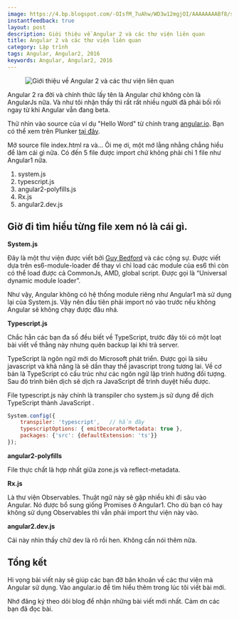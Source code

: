 ```yaml
---
image: https://4.bp.blogspot.com/-OIsfM_7uAhw/WD3w12mgjOI/AAAAAAAABf8/s9PH6lkSuT8vPEM2r0HWQ0pnPFtQ57t0QCLcB/s320/angular2_thu_vien_phu_thuoc.png
instantfeedback: true
layout: post
description: Giới thiệu về Angular 2 và các thư viện liên quan
title: Angular 2 và các thư viện liên quan
category: Lập trình
tags: Angular, Angular2, 2016
keywords: Angular, Angular2, 2016
---
```


<figure><img src="https://4.bp.blogspot.com/-OIsfM_7uAhw/WD3w12mgjOI/AAAAAAAABf8/s9PH6lkSuT8vPEM2r0HWQ0pnPFtQ57t0QCLcB/s320/angular2_thu_vien_phu_thuoc.png" alt="Giới thiệu về Angular 2 và các thư viện liên quan" title="Giới thiệu về Angular 2 và các thư viện liên quan"></figure>

Angular 2 ra đời và chính thức lấy tên là Angular chứ không còn là AngularJs nữa. Và như tôi nhận thấy thì rất rất nhiều người đã phải bối rối ngay từ khi Angular vẫn đang beta.

Thử nhìn vào source của ví dụ "Hello Word" từ chính trang [angular.io](https://angular.io). Bạn có thể xem trên Plunker [tại đây](https://plnkr.co/edit/w2FVfKlWP72pzXIsfsCU?p=previews).

Mở source file index.html ra và... Ôi mẹ ơi, một mớ lằng nhằng chẳng hiểu để làm cái gì nữa. Có đến 5 file được import chứ không phải chỉ 1 file như Angular1 nữa.

1. system.js
2. typescript.js
3. angular2-polyfills.js
4. Rx.js
5. angular2.dev.js

## Giờ đi tìm hiểu từng file xem nó là cái gì.

**System.js**

Đây là một thư viện được viết bởi [Guy Bedford](https://github.com/guybedford) và các cộng sự. Được viết dựa trên es6-module-loader để thay vì chỉ load các module của es6 thì còn có thể load được cả CommonJs, AMD, global script. Được gọi là  “Universal dynamic module loader”.

Như vậy, Angular không có hệ thống module riêng như Angular1 mà sử dụng lại của System.js. Vậy nên đầu tiên phải import nó vào trước nếu không Angular sẽ không chạy được đâu nhá.

**Typescript.js**

Chắc hẳn các bạn đa số đều biết về TypeScript, trước đây tôi có một loạt bài viết về thằng này nhưng quên backup lại khi trả server.

TypeScript là ngôn ngữ mới do Microsoft phát triển. Được gọi là siêu javascript và khả năng là sẽ dần thay thế javascript trong tương lai. Về cơ bản là TypeScript có cấu trúc như các ngôn ngữ lập trình hướng đối tượng. Sau đó trình biên dịch sẽ dịch ra JavaScript để trình duyệt hiểu được.

File typescript.js này chính là transpiler cho system.js sử dụng để dịch TypeScript thành JavaScript .

```javascript
System.config({
	transpiler: 'typescript',   // hắn đây
	typescriptOptions: { emitDecoratorMetadata: true }, 
	packages: {'src': {defaultExtension: 'ts'}} 
});
```

**angular2-polyfills**

File thực chất là hợp nhất giữa zone.js và reflect-metadata.

**Rx.js**

Là thư viện Observables. Thuật ngữ này sẽ gặp nhiều khi đi sâu vào Angular. Nó được bổ sung giống Promises ở Angular1. Cho dù bạn có hay không sử dụng Observables thì vẫn phải import thư viện này vào.

**angular2.dev.js**

Cái này nhìn thấy chữ dev là rõ rồi hen. Không cần nói thêm nữa.

## Tổng kết

Hi vọng bài viết này sẽ giúp các bạn đỡ băn khoăn về các thư viện mà Angular sử dụng. Vào angular.io để tìm hiểu thêm trong lúc tôi viết bài mới.

Nhớ đăng ký theo dõi blog để nhận những bài viết mới nhất. Cảm ơn các bạn đã đọc bài.
